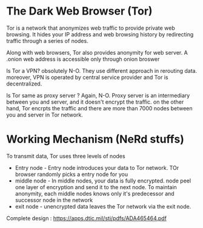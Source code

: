# The Dark Web Browser (Tor)

Tor is a network that anonymizes web traffic to provide private web browsing. It hides your IP address and web browsing history by redirecting traffic through a series of nodes.

Along with web browsers, Tor also provides anonymity for web server. A .onion web address is accessible only through onion broswer

Is Tor a VPN?
obsolutely N-O. They use different approach in rerouting data. moreover, VPN is operated by central service provider and Tor is decentralized.

Is Tor same as proxy server ?
Again, N-O. Proxy server is an intermediary between you and server, and it doesn't encrypt the traffic. on the other hand, Tor encrpts the traffic and there are more than 7000 nodes between you and server in Tor network.

# Working Mechanism (NeRd stuffs)

To transmit data, Tor uses three levels of nodes
* Entry node - Entry node introduces your data to Tor network. TOr browser randomly picks a entry node for you
* middle node - In middle nodes, your data is fully encrypted. node peel one layer of encryption and send it to the next node. To maintain anonymity, each middle nodes knows only it's predecessor and successor node in the network
* exit node - unencrypted data leaves the Tor network via the exit node.

Complete design : https://apps.dtic.mil/sti/pdfs/ADA465464.pdf 